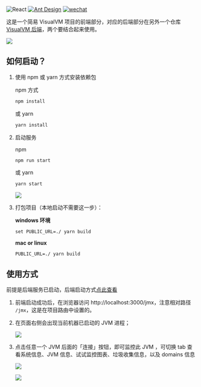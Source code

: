 ![React](https://img.shields.io/badge/React-18.0-green.svg) [![Ant Design](https://img.shields.io/badge/Ant%20Design-5.10.-brightgreen.svg)](https://spring.io/projects/spring-boot) [![wechat](https://img.shields.io/badge/公众号-古时的风筝-success.svg)]()


这是一个简易 VisualVM 项目的前端部分，对应的后端部分在另外一个仓库 [VisualVM 后端](https://github.com/huzhicheng/little-flower)，两个要结合起来使用。

![](https://hexo.moonkite.cn/blog/20231018174521.png)

## 如何启动？
1. 使用 npm 或 yarn 方式安装依赖包

    npm 方式
    ```bash
    npm install 
    ```
    或 yarn
    ```bash
    yarn install
    ```
2. 启动服务

    npm 
    ```bash
    npm run start
    ```

    或 yarn
    ```bash
    yarn start
    ```
    ![](https://hexo.moonkite.cn/blog/20231018172250.png)

3. 打包项目（本地启动不需要这一步）：
   
   **windows 环境**
   
   `set PUBLIC_URL=./ yarn build`
   
   **mac or linux**
   
   `PUBLIC_URL=./ yarn build`

## 使用方式

前提是后端服务已启动，后端启动方式[点此查看](https://github.com/huzhicheng/little-flower) 

1. 前端启动成功后，在浏览器访问 http://localhost:3000/jmx，注意相对路径 `/jmx`，这是在项目路由中设置的。
2. 在页面右侧会出现当前机器已启动的 JVM 进程；

    ![](https://hexo.moonkite.cn/blog/20231018173808.png)

3. 点击任意一个 JVM 后面的「连接」按钮，即可监控此 JVM ，可切换 tab 查看系统信息、JVM 信息、试试监控图表、垃圾收集信息，以及 domains 信息

    ![](https://hexo.moonkite.cn/blog/20231018174102.png)

    ![](https://hexo.moonkite.cn/blog/20231018174416.png)